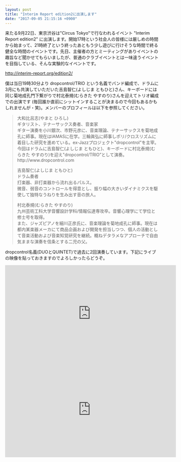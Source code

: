 ```yaml
---
layout: post
title: "Interim Report edition2に出演します"
date: "2017-09-05 21:15:16 +0900"
---
```

来たる9月22日、東京渋谷は"Circus Tokyo"で行なわれるイベント "Interim Report edition2" に出演します。開始17時という社会人の皆様には厳しめの時間から始まって、21時終了という終ったあともう少し遊びに行けそうな時間で終る健全な時間のイベントです。先日、主催者の方とミーティングがありイベントの趣旨など聞かせてもらいましたが、普通のクラブイベントとは一味違うイベントを目指している、そんな実験的なイベントです。

<a href="http://interim-report.org/edition2/">http://interim-report.org/edition2/</a>

僕は当日19時30分より dropcontrol/TRIO という名義でバンド編成で、ドラムに3月にも共演していただいた吉島智仁(よしじま ともひと)さん、キーボードには同じ菊地成孔門下繋がりで村北泰規(むらきた やすのり)さんを迎えてトリオ編成での出演です (毎回誰か直前にシットインすることが決まるので今回もあるかもしれませんが・笑)。メンバーのプロフィールは以下を参照してください。

<blockquote>
<p>
大和比呂志(やまと ひろし)<br />
ギタリスト、テナーサックス奏者、音楽家<br />
ギター演奏を小川銀次、市野元彦に、音楽理論、テナーサックスを菊地成孔に師事。現在はIAMASに在学。三輪眞弘に師事しポリ/クロスリズムに着目した研究を進めている。ex-Jazzプロジェクト"dropcontrol"を主宰。今回はドラムに吉島智仁(よしじま ともひと)、キーボードに村北泰規(むらきた やすのり)を迎え"dropcontrol/TRIO”として演奏。<br />
http://www.dropcontrol.com
</p>

<p>
吉島智仁(よしじま ともひと)<br />
ドラム奏者<br />
打楽器、非打楽器から流れ出るパルス。<br />
微音、弱音のコントロールを得意とし、振り幅の大きいダイナミクスを駆使して独特なうねりを生み出す音の旅人。
</p>

<p>
村北泰規(むらきた やすのり)<br />
九州芸術工科大学音響設計学科/情報伝達専攻卒。音響心理学にて学位と修士号を取得。</br>
また、ジャズピアノを細川正彦氏に、音楽理論を菊地成孔に師事。現在は都内某楽器メーカにて商品企画および開発を担当しつつ、個人の活動として音楽活動および音楽知覚研究を継続。概ねデタラメなアプローチで自由気ままな演奏を信条とする二児の父。
</p>
</blockquote>

dropcontrol名義(DUOとQUINTET)で過去に2回演奏しています。下記にライブの映像を貼っておきますのでよろしかったらどうぞ。

<iframe width="560" height="315" src="https://www.youtube.com/embed/2SS6UumYiyw" frameborder="0" allowfullscreen></iframe>

<iframe width="560" height="315" src="https://www.youtube.com/embed/81oXx8oXbtI" frameborder="0" allowfullscreen></iframe>
